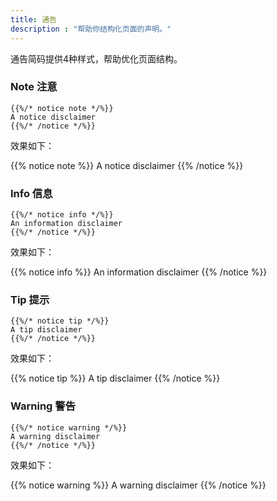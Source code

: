 ```yaml
---
title: 通告
description : "帮助你结构化页面的声明。"
---
```


通告简码提供4种样式，帮助优化页面结构。

### Note 注意

```
{{%/* notice note */%}}
A notice disclaimer
{{%/* /notice */%}}
```

效果如下：

{{% notice note %}}
A notice disclaimer
{{% /notice %}}

### Info 信息

```
{{%/* notice info */%}}
An information disclaimer
{{%/* /notice */%}}
```

效果如下：

{{% notice info %}}
An information disclaimer
{{% /notice %}}

### Tip 提示

```
{{%/* notice tip */%}}
A tip disclaimer
{{%/* /notice */%}}
```

效果如下：

{{% notice tip %}}
A tip disclaimer
{{% /notice %}}

### Warning 警告

```
{{%/* notice warning */%}}
A warning disclaimer
{{%/* /notice */%}}
```

效果如下：

{{% notice warning %}}
A warning disclaimer
{{% /notice %}}
